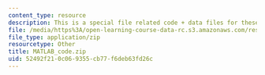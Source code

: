 ```yaml
---
content_type: resource
description: This is a special file related code + data files for these tutorial examples.
file: /media/https%3A/open-learning-course-data-rc.s3.amazonaws.com/res-9-003-brains-minds-and-machines-summer-course-summer-2015/52492f210c069355cb77f6deb63fd26c_MATLAB_code.zip
file_type: application/zip
resourcetype: Other
title: MATLAB_code.zip
uid: 52492f21-0c06-9355-cb77-f6deb63fd26c
---
```

